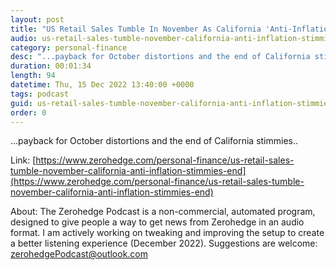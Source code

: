 ```yaml
---
layout: post
title: "US Retail Sales Tumble In November As California 'Anti-Inflation' Stimmies End"
audio: us-retail-sales-tumble-november-california-anti-inflation-stimmies-end-0
category: personal-finance
desc: "...payback for October distortions and the end of California stimmies.."
duration: 00:01:34
length: 94
datetime: Thu, 15 Dec 2022 13:40:00 +0000
tags: podcast
guid: us-retail-sales-tumble-november-california-anti-inflation-stimmies-end-0
order: 0
---
```

...payback for October distortions and the end of California stimmies..

Link: [https://www.zerohedge.com/personal-finance/us-retail-sales-tumble-november-california-anti-inflation-stimmies-end](https://www.zerohedge.com/personal-finance/us-retail-sales-tumble-november-california-anti-inflation-stimmies-end)

About: The Zerohedge Podcast is a non-commercial, automated program, designed to give people a way to get news from Zerohedge in an audio format.  I am actively working on tweaking and improving the setup to create a better listening experience (December 2022).  Suggestions are welcome: [zerohedgePodcast@outlook.com](mailto:zerohedgePodcast@outlook.com)